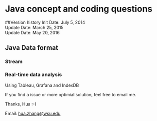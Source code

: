 Java concept and coding questions
=================================


##Version history
Init   Date: July 5, 2014   
Update Date: March 25, 2015  
Update Date: May 20, 2016

## Java Data format 

### Stream

### Real-time data analysis
Using Tableau, Grafana and IndexDB

If you find a issue or more optimial solution,  feel free to email me.  

Thanks, Hua :-)  

Email: hua.zhang@wsu.edu    
